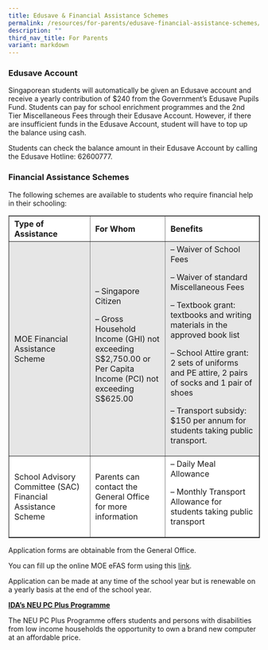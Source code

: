 ```yaml
---
title: Edusave & Financial Assistance Schemes
permalink: /resources/for-parents/edusave-financial-assistance-schemes/
description: ""
third_nav_title: For Parents
variant: markdown
---
```

### **Edusave Account**

Singaporean students will automatically be given an Edusave account and receive a yearly contribution of $240 from the Government’s Edusave Pupils Fund. Students can pay for school enrichment programmes and the 2nd Tier Miscellaneous Fees through their Edusave Account. However, if there are insufficient funds in the Edusave Account, student will have to top up the balance using cash.

Students can check the balance amount in their Edusave Account by calling the Edusave Hotline: 62600777.

### **Financial Assistance Schemes**

The following schemes are available to students who require financial help in their schooling:

<table border="1" style="box-sizing: inherit; border-collapse: collapse; border-spacing: 0px; max-width: 100%; width: 731px;"><tbody style="box-sizing: inherit;"><tr style="box-sizing: inherit; background: rgb(255, 255, 255);"><td style="box-sizing: inherit; padding: 5px 10px; width: 239px;"><strong style="box-sizing: inherit; font-weight: bold;">Type of Assistance</strong></td><td style="box-sizing: inherit; padding: 5px 10px; width: 200px;"><strong style="box-sizing: inherit; font-weight: bold;">For Whom</strong></td><td style="box-sizing: inherit; padding: 5px 10px; width: 274px;"><strong style="box-sizing: inherit; font-weight: bold;">Benefits</strong></td></tr><tr style="box-sizing: inherit; background: rgb(230, 230, 230);"><td style="box-sizing: inherit; padding: 5px 10px; width: 239px;">MOE Financial Assistance Scheme</td><td style="box-sizing: inherit; padding: 5px 10px; width: 200px;">– Singapore Citizen<p style="box-sizing: inherit; font-size: 1em;"></p><p style="box-sizing: inherit; font-size: 1em;">– Gross Household Income (GHI) not exceeding S$2,750.00 or Per Capita Income (PCI) not exceeding S$625.00</p></td><td style="box-sizing: inherit; padding: 5px 10px; width: 274px;">– Waiver of School Fees<p style="box-sizing: inherit; font-size: 1em;"></p><p style="box-sizing: inherit; font-size: 1em;">– Waiver of standard Miscellaneous Fees</p><p style="box-sizing: inherit; font-size: 1em;">– Textbook grant: textbooks and writing materials in the approved book list</p><p style="box-sizing: inherit; font-size: 1em;">– School Attire grant: 2 sets of uniforms and PE attire, 2 pairs of socks and 1 pair of shoes</p><p style="box-sizing: inherit; font-size: 1em;">– Transport subsidy: $150 per annum for students taking public transport.</p></td></tr><tr style="box-sizing: inherit; background: rgb(255, 255, 255);"><td style="box-sizing: inherit; padding: 5px 10px; width: 239px;">School Advisory Committee (SAC) Financial Assistance Scheme</td><td style="box-sizing: inherit; padding: 5px 10px; width: 200px;">Parents can contact the General Office for more information</td><td style="box-sizing: inherit; padding: 5px 10px; width: 274px;">– Daily Meal Allowance<p style="box-sizing: inherit; font-size: 1em;"></p><p style="box-sizing: inherit; font-size: 1em;">– Monthly Transport Allowance for students taking public transport</p></td></tr></tbody></table>

Application forms are obtainable from the General Office.  

You can fill up the online MOE eFAS form using this [link](https://form.gov.sg/64e2f8f73f582600139f54ac).

Application can be made at any time of the school year but is renewable on a yearly basis at the end of the school year.

[**IDA’s NEU PC Plus Programme**](/resources/for-parents/idas-neu-pc-plus-programme/)

The NEU PC Plus Programme offers students and persons with disabilities from low income households the opportunity to own a brand new computer at an affordable price.